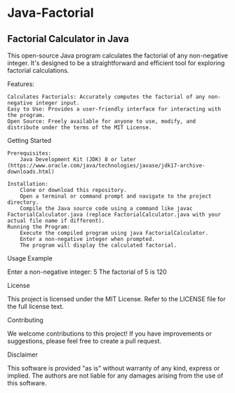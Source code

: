 # Java-Factorial
## Factorial Calculator in Java

This open-source Java program calculates the factorial of any non-negative integer. It's designed to be a straightforward and efficient tool for exploring factorial calculations.

Features:

    Calculates Factorials: Accurately computes the factorial of any non-negative integer input.
    Easy to Use: Provides a user-friendly interface for interacting with the program.
    Open Source: Freely available for anyone to use, modify, and distribute under the terms of the MIT License.

Getting Started

    Prerequisites:
        Java Development Kit (JDK) 8 or later (https://www.oracle.com/java/technologies/javase/jdk17-archive-downloads.html)   

    Installation:
        Clone or download this repository.
        Open a terminal or command prompt and navigate to the project directory.
        Compile the Java source code using a command like javac FactorialCalculator.java (replace FactorialCalculator.java with your actual file name if different).
    Running the Program:
        Execute the compiled program using java FactorialCalculator.
        Enter a non-negative integer when prompted.
        The program will display the calculated factorial.

Usage Example

Enter a non-negative integer: 5
The factorial of 5 is 120

License

This project is licensed under the MIT License. Refer to the LICENSE file for the full license text.

Contributing

We welcome contributions to this project! If you have improvements or suggestions, please feel free to create a pull request.

Disclaimer

This software is provided "as is" without warranty of any kind, express or implied. The authors are not liable for any damages arising from the use of this software.